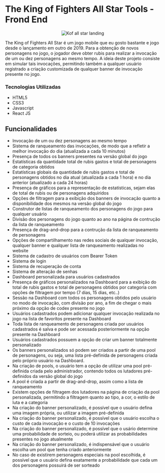 # The King of Fighters All Star Tools - Frond End
<p align="center">
  <img src="https://github.com/gabrielsxp/kofasrng/blob/master/kof.gif" alt="Kof all star landing"></img>
 </p>
The King of Fighters All Star é um jogo mobile que eu gosto bastante e jogo desde o lançamento em outro de 2019. Para a obtenção de novos personagens no jogo, o jogador deve obter rubis para realizar a invocação de um ou dez personagens ao mesmo tempo. A ideia deste projeto consiste em simular tais invocações, permitindo também a qualquer usuário registrado a criação customizada de qualquer banner de invocação presente no jogo.

### Tecnologias Utilizadas
- HTML5
- CSS3
- Javascript
- React JS

## Funcionalidades
- Invocação de um ou dez personagens ao mesmo tempo
- Sistema de ranqueamento das invocações, de modo que a refletir a melhor invocação do dia (atualizada a cada 10 minutos)
- Presença de todos os banners presentes na versão global do jogo
- Estatísticas da quantidade total de rubis gastos e total de personagens de categoria obtidos
- Estatísticas globais da quantidade de rubis gastos e total de personagens obtidos no dia atual (atualizada a cada 1 hora) e no dia anterior (atualizado a cada 24 horas)
- Presença de gráficos para a representação de estatísticas, sejam elas de total de rubis ou de personagens adquiridos
- Opções de filtragem para a exibição dos banners de invocação quanto a disponibilidade dos mesmos na versão global do jogo
- Construtor de listas de ranqueamento dos personagens do jogo para qualquer usuário
- Divisão dos personagens do jogo quanto ao ano na página de contrução da lista de ranqueamento
- Presença de drag-and-drop para a contrução da lista de ranqueamento de personagens
- Opções de compartilhamento nas redes sociais de qualquer invocação, qualquer banner e qualquer lista de ranqueamento realizadas no website
- Sistema de cadastro de usuários com Bearer Token
- Sistema de login
- Sistema de recuperação de conta
- Sistema de alteração de senhas
- Dashboard personalizada para usuários cadastrados
- Presença de gráficos personalizados na Dashboard para a exibição do total de rubis gastos e total de personagens obtidos por categoria com opções de filtragem por tempo (7 dias, 15 dias, etc..)
- Sessão na Dashboard com todos os personagens obtidos pelo usuário no modo de invocação, com divisão por ano, a fim de chegar o mais próximo da opção de codex presente no jogo
- Usuários cadastrados podem adicionar qualquer invocação realizada no jogo na lista de favoritos presente na Dashboard
- Toda lista de ranqueamento de personagens criada por usuários cadastrados é salva e pode ser acessada posteriormente na opção presente na Dashboard
- Usuários cadastrados possuem a opção de criar um banner totalmente personalizado
- Os banners personalizados só podem ser criados a partir de uma pool de personagens, ou seja, uma lista pré-definida de personagens criada pelo próprio usuário na Dashboard.
- Na criação de pools, o usuário tem a opção de utilizar uma pool pré-definida criada pelo administrador, contendo todos os lutadores pré-definidos da versão global do jogo
- A pool é criada a partir de drag-and-drop, assim como a lista de ranqueamento
- Existem opções de filtragem dos lutadores na página de criação da pool personalizada, permitindo a filtragem quanto ao tipo, a cor, o estilo de luta  e a categoria
- Na criação do banner personalizado, é possível que o usuário defina uma imagem própria, ou utilizar a imagem pré-definida
- Na criação do banner personalizado, é possível que o usuário escolha o custo de cada invocação e o custo de 10 invocações
- Na criação do banner personalizado, é possível que o usário determine uma probabilidade de sorteio, ou poderá utilizar as probabilidades presentes no jogo atualmente
- Na criação do banner personalizado, é indispensável que o usuário escolha um pool que tenha criado anteriormente
- No caso de existirem personagens especiais na pool escolhida, é possível que o usuário defina exatamente a probabilidade que cada um dos personagens possuirá de ser sorteado
